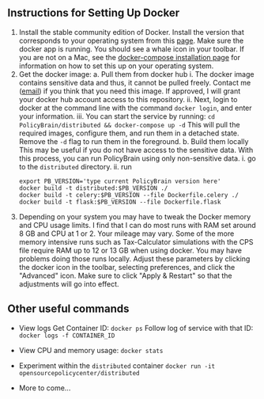 Instructions for Setting Up Docker
-----------------------------------

1. Install the stable community edition of Docker. Install the version that
corresponds to your operating system from this [page](https://docs.docker.com/install/).
Make sure the docker app is running. You should see a whale icon in your
toolbar. If you are not on a Mac, see the [docker-compose installation page](https://docs.docker.com/compose/install/)
for information on how to set this up on your operating system.
2. Get the docker image:
  a. Pull them from docker hub
    i. The docker image contains sensitive data and thus, it cannot be
    pulled freely. Contact me ([email](henry.doupe@aei.org)) if you think that
    you need this image. If approved, I will grant your docker hub account
    access to this repository.
    ii. Next, login to docker at the command line with the command
    `docker login`, and enter your information.
    iii. You can start the service by running:
    `cd PolicyBrain/distributed && docker-compose up -d`
    This will pull the required images, configure them, and run them in a
    detached state. Remove the `-d` flag to run them in the foreground.
  b. Build them locally
    This may be useful if you do not have access to the sensitive data. With
    this process, you can run PolicyBrain using only non-sensitive data.
    i. go to the `distributed` directory.
    ii. run
    ```
    export PB_VERSION='type current PolicyBrain version here'
    docker build -t distributed:$PB_VERSION ./
    docker build -t celery:$PB_VERSION --file Dockerfile.celery ./
    docker build -t flask:$PB_VERSION --file Dockerfile.flask
    ```
3. Depending on your system you may have to tweak the Docker memory and CPU
usage limits. I find that I can do most runs with RAM set around 8 GB and
CPU at 1 or 2. Your mileage may vary. Some of the more memory intensive runs
such as Tax-Calculator simulations with the CPS file require RAM up to 12 or 13
GB when using docker. You may have problems doing those runs locally.
Adjust these parameters by clicking the docker icon in the toolbar,
selecting preferences, and click the "Advanced" icon. Make sure to click
"Apply & Restart" so that the adjustments will go into effect.

Other useful commands
-------------------------
- View logs
Get Container ID:
`docker ps`
Follow log of service with that ID:
`docker logs -f CONTAINER_ID`

- View CPU and memory usage:
`docker stats`

- Experiment within the `distributed` container
`docker run -it opensourcepolicycenter/distributed`

- More to come...
